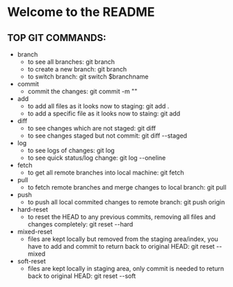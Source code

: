 # Welcome to the README

## TOP GIT COMMANDS:
- branch
	- to see all branches: git branch
	- to create a new branch: git branch <branchname>
	- to switch branch: git switch $branchname
- commit
	- commit the changes: git commit -m "<commit message>"
- add
	- to add all files as it looks now to staging: git add .
	- to add a specific file as it looks now to staing: git add <filename>
- diff
	- to see changes which are not staged: git diff
	- to see changes staged but not commit: git diff --staged
- log
	- to see logs of changes: git log <branchname>
	- to see quick status/log change: git log --oneline
- fetch
	- to get all remote branches into local machine: git fetch
- pull
	- to fetch remote branches and merge changes to local branch: git pull
- push
	- to push all local commited changes to remote branch: git push origin <branchname>
- hard-reset
	- to reset the HEAD to any previous commits, removing all files and changes completely: git reset --hard <commitId>
- mixed-reset 
	- files are kept locally but removed from the staging area/index, you have to add and commit to return back to original HEAD: git reset --mixed <commitId>
- soft-reset
	- files are kept locally in staging area, only commit is needed to return back to original HEAD: git reset --soft <commitId>
